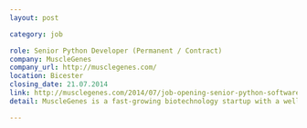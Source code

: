 ```yaml
---
layout: post

category: job

role: Senior Python Developer (Permanent / Contract)
company: MuscleGenes
company_url: http://musclegenes.com/
location: Bicester
closing_date: 21.07.2014
link: http://musclegenes.com/2014/07/job-opening-senior-python-software-engineer/
detail: MuscleGenes is a fast-growing biotechnology startup with a well regarded product, a small highly motivated team and an all-Python software stack. We are expecting very rapid growth over the next year and are looking for software developers to help us scale up, fast.

---
```


